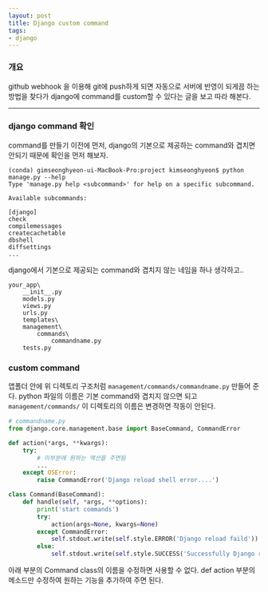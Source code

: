 ```yaml
---
layout: post
title: Django custom command
tags:
- django
---
```

### 개요
github webhook 을 이용해 git에 push하게 되면 자동으로 서버에 반영이 되게끔 하는 방법을 찾다가 django에 command를 custom할 수 있다는 글을 보고 따라 해본다.

---
### django command 확인
command를 만들기 이전에 먼저, django의 기본으로 제공하는 command와 겹치면 안되기 때문에 확인을 먼저 해보자.
```
(conda) gimseonghyeon-ui-MacBook-Pro:project kimseonghyeon$ python manage.py --help
Type 'manage.py help <subcommand>' for help on a specific subcommand.

Available subcommands:

[django]
check
compilemessages
createcachetable
dbshell
diffsettings
...
```
django에서 기본으로 제공되는 command와 겹치지 않는 네임을 하나 생각하고..
```
your_app\
    __init__.py
    models.py
    views.py
    urls.py
    templates\
    management\
        commands\
            commandname.py
    tests.py
```
### custom command
앱폴더 안에 위 디렉토리 구조처럼 `management/commands/commandname.py`  만들어 준다. python 파일의 이름은 기본 command와 겹치지 않으면 되고 `management/commands/` 이 디렉토리의 이름은 변경하면 작동이 안된다.

```python
# commandname.py
from django.core.management.base import BaseCommand, CommandError

def action(*args, **kwargs):
    try:
        # 이부분에 원하는 액션을 주면됨
        ...
    except OSError:
        raise CommandError('Django reload shell error....')

class Command(BaseCommand):
    def handle(self, *args, **options):
        print('start commands')
        try:
            action(args=None, kwargs=None)
        except CommandError:
            self.stdout.write(self.style.ERROR('Django reload faild'))
        else:
            self.stdout.write(self.style.SUCCESS('Successfully Django reload '))
```
아래 부분의 Command class의 이름을 수정하면 사용할 수 없다.
def action 부분의 메소드만 수정하여 원하는 기능을 추가하여 주면 된다.
